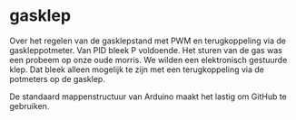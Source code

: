 # gasklep
Over het regelen van de gasklepstand met PWM en terugkoppeling 
via de gaskleppotmeter. Van PID bleek P voldoende. 
Het sturen van de gas was een probeem op onze oude morris. We wilden een elektronisch gestuurde klep.
Dat bleek alleen mogelijk  te zijn met een terugkoppeling via de potmeters op de gasklep.

De standaard mappenstructuur van Arduino maakt het lastig om GitHub te gebruiken.
